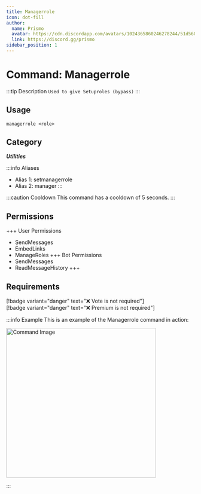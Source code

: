 ```yaml
---
title: Managerrole
icon: dot-fill
author:
  name: Prismo
  avatar: https://cdn.discordapp.com/avatars/1024365860246278244/51d5603eff69376da9a21e86b07a75bd.png?size=2048
  link: https://discord.gg/prismo
sidebar_position: 1
---
```



# Command: Managerrole

:::tip Description
`Used to give Setuproles (bypass)`
:::

## Usage

```
managerrole <role>
```

## Category

_**Utilities**_

:::info Aliases
- Alias 1: setmanagerrole
- Alias 2: manager
:::

:::caution Cooldown
This command has a cooldown of 5 seconds.
:::

## Permissions

+++ User Permissions
- SendMessages
- EmbedLinks
- ManageRoles
+++ Bot Permissions
- SendMessages
- ReadMessageHistory
+++

## Requirements

[!badge variant="danger" text="❌ Vote is not required"]  
[!badge variant="danger" text="❌ Premium is not required"]

:::info Example
This is an example of the Managerrole command in action:

<img src="https://imgur.com/PAAGpox.png" alt="Command Image" width="400"/>

:::


